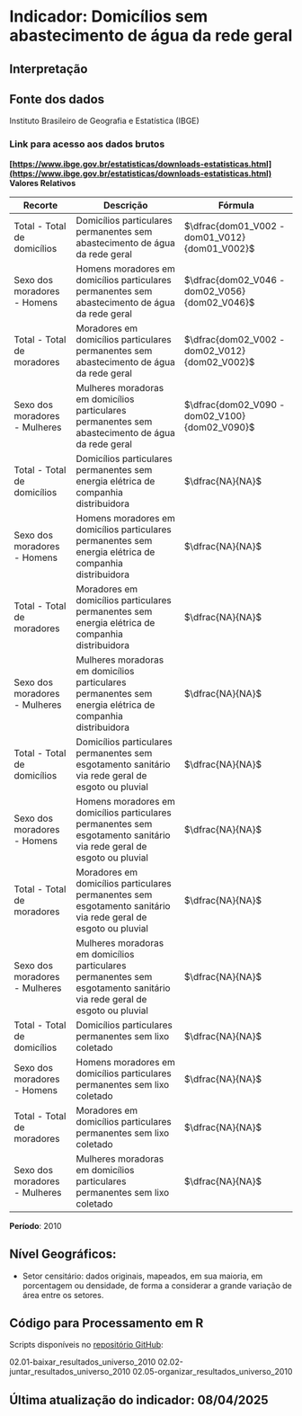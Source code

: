 # Indicador: Domicílios sem abastecimento de água da rede geral

## Interpretação


## Fonte dos dados
Instituto Brasileiro de Geografia e Estatística (IBGE)

### Link para acesso aos dados brutos
**[https://www.ibge.gov.br/estatisticas/downloads-estatisticas.html](https://www.ibge.gov.br/estatisticas/downloads-estatisticas.html)**
**Valores Relativos**

|Recorte|Descrição  |Fórmula
|--|--|--|
|Total - Total de domicílios|Domicílios particulares permanentes sem abastecimento de água da rede geral|$\dfrac{dom01_V002 - dom01_V012}{dom01_V002}$|
|Sexo dos moradores - Homens|Homens moradores em domicílios particulares permanentes sem abastecimento de água da rede geral|$\dfrac{dom02_V046 - dom02_V056}{dom02_V046}$|
|Total - Total de moradores|Moradores em domicílios particulares permanentes sem abastecimento de água da rede geral|$\dfrac{dom02_V002 - dom02_V012}{dom02_V002}$|
|Sexo dos moradores - Mulheres|Mulheres moradoras em domicílios particulares permanentes sem abastecimento de água da rede geral|$\dfrac{dom02_V090 - dom02_V100}{dom02_V090}$|
|Total - Total de domicílios|Domicílios particulares permanentes sem energia elétrica de companhia distribuidora|$\dfrac{NA}{NA}$|
|Sexo dos moradores - Homens|Homens moradores em domicílios particulares permanentes sem energia elétrica de companhia distribuidora|$\dfrac{NA}{NA}$|
|Total - Total de moradores|Moradores em domicílios particulares permanentes sem energia elétrica de companhia distribuidora|$\dfrac{NA}{NA}$|
|Sexo dos moradores - Mulheres|Mulheres moradoras em domicílios particulares permanentes sem energia elétrica de companhia distribuidora|$\dfrac{NA}{NA}$|
|Total - Total de domicílios|Domicílios particulares permanentes sem esgotamento sanitário via rede geral de esgoto ou pluvial|$\dfrac{NA}{NA}$|
|Sexo dos moradores - Homens|Homens moradores em domicílios particulares permanentes sem esgotamento sanitário via rede geral de esgoto ou pluvial|$\dfrac{NA}{NA}$|
|Total - Total de moradores|Moradores em domicílios particulares permanentes sem esgotamento sanitário via rede geral de esgoto ou pluvial|$\dfrac{NA}{NA}$|
|Sexo dos moradores - Mulheres|Mulheres moradoras em domicílios particulares permanentes sem esgotamento sanitário via rede geral de esgoto ou pluvial|$\dfrac{NA}{NA}$|
|Total - Total de domicílios|Domicílios particulares permanentes sem lixo coletado|$\dfrac{NA}{NA}$|
|Sexo dos moradores - Homens|Homens moradores em domicílios particulares permanentes sem lixo coletado|$\dfrac{NA}{NA}$|
|Total - Total de moradores|Moradores em domicílios particulares permanentes sem lixo coletado|$\dfrac{NA}{NA}$|
|Sexo dos moradores - Mulheres|Mulheres moradoras em domicílios particulares permanentes sem lixo coletado|$\dfrac{NA}{NA}$|

**Período**: 2010

## Nível Geográficos:

 - Setor censitário: dados originais, mapeados, em sua maioria, em porcentagem ou densidade, de forma a considerar a grande variação de área entre os setores.

## Código para Processamento em R
Scripts disponíveis no [repositório GitHub](https://github.com/cem-usp/georedus):

02.01-baixar_resultados_universo_2010
02.02-juntar_resultados_universo_2010
02.05-organizar_resultados_universo_2010

## Última atualização do indicador: 08/04/2025
